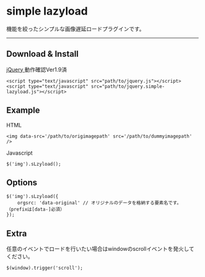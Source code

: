 # simple lazyload

機能を絞ったシンプルな画像遅延ロードプラグインです。

---

## Download & Install

[ jQuery ](http://jquery.com/) 動作確認Ver1.9済

    <script type="text/javascript" src="path/to/jquery.js"></script>
    <script type="text/javascript" src="path/to/jquery.simple-lazyload.js"></script>


## Example

HTML

    <img data-src='/path/to/origimagepath' src='/path/to/dummyimagepath' />

Javascript

    $('img').sLzyload();
    
## Options

    $('img').sLzyload({
        orgsrc: 'data-original' // オリジナルのデータを格納する要素名です。（prefixは[data-]必須）
    });
    
## Extra

任意のイベントでロードを行いたい場合はwindowのscrollイベントを発火してください。

    $(window).trigger('scroll');